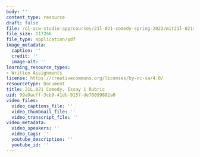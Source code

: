 ```yaml
---
body: ''
content_type: resource
draft: false
file: /ol-ocw-studio-app/courses/21l-021-comedy-spring-2022/mit21l-021s22_e1rubric2.pdf
file_size: 117266
file_type: application/pdf
image_metadata:
  caption: ''
  credit: ''
  image-alt: ''
learning_resource_types:
- Written Assignments
license: https://creativecommons.org/licenses/by-nc-sa/4.0/
resourcetype: Document
title: 21L.021 Comedy, Essay 1 Rubric
uid: 99a9acff-3cb9-41db-9157-de70099882a0
video_files:
  video_captions_file: ''
  video_thumbnail_file: ''
  video_transcript_file: ''
video_metadata:
  video_speakers: ''
  video_tags: ''
  youtube_description: ''
  youtube_id: ''
---
```

